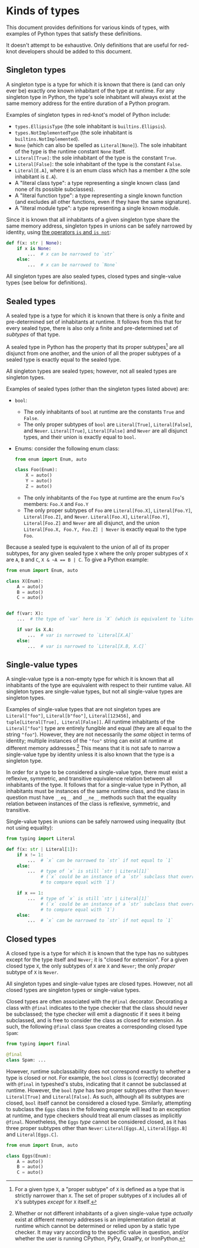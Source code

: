 # Kinds of types

This document provides definitions for various kinds of types,
with examples of Python types that satisfy these definitions.

It doesn't attempt to be exhaustive.
Only definitions that are useful for red-knot developers should be added to this document.

## Singleton types

A singleton type is a type for which it is known that there is
(and can only ever be) exactly one known inhabitant of the type at runtime.
For any singleton type in Python, the type's sole inhabitant will always exist
at the same memory address for the entire duration of a Python program.

Examples of singleton types in red-knot's model of Python include:

- `types.EllipsisType` (the sole inhabitant is `builtins.Ellipsis`).
- `types.NotImplementedType` (the sole inhabitant is `builtins.NotImplemented`).
- `None` (which can also be spelled as `Literal[None]`).
    The sole inhabitant of the type is the runtime constant `None` itself.
- `Literal[True]`: the sole inhabitant of the type is the constant `True`.
- `Literal[False]`: the sole inhabitant of the type is the constant `False`.
- `Literal[E.A]`, where `E` is an enum class which has a member `A` (the sole inhabitant is `E.A`).
- A "literal class type": a type representing a single known class (and none of its possible subclasses).
- A "literal function type": a type representing a single known function
    (and excludes all other functions, even if they have the same signature).
- A "literal module type": a type representing a single known module.

Since it is known that all inhabitants of a given singleton type share the same memory address,
singleton types in unions can be safely narrowed by identity,
using [the operators `is` and `is not`](https://snarky.ca/unravelling-is-and-is-not/):

```py
def f(x: str | None):
    if x is None:
        ...  # x can be narrowed to `str`
    else:
        ...  # x can be narrowed to `None`
```

All singleton types are also sealed types, closed types and single-value types
(see below for definitions).

## Sealed types

A sealed type is a type for which it is known
that there is only a finite and pre-determined set of inhabitants at runtime.
It follows from this that for every sealed type,
there is also only a finite and pre-determined set of *subtypes* of that type.

A sealed type in Python has the property
that its proper subtypes[^2] are all disjunct from one another,
and the union of all the proper subtypes of a sealed type is exactly equal to the sealed type.

All singleton types are sealed types; however, not all sealed types are singleton types.

Examples of sealed types (other than the singleton types listed above) are:

- `bool`:

    - The only inhabitants of `bool` at runtime are the constants `True` and `False`.
    - The only proper subtypes of `bool` are `Literal[True]`, `Literal[False]`, and `Never`.
        `Literal[True]`, `Literal[False]` and `Never` are all disjunct types,
        and their union is exactly equal to `bool`.

- Enums: consider the following enum class:

    ```py
    from enum import Enum, auto

    class Foo(Enum):
        X = auto()
        Y = auto()
        Z = auto()
    ```

    - The only inhabitants of the `Foo` type at runtime are the enum `Foo`'s members:
        `Foo.X` and `Foo.Y`
    - The only proper subtypes of `Foo` are `Literal[Foo.X]`, `Literal[Foo.Y]`, `Literal[Foo.Z]`, and `Never`.
        `Literal[Foo.X]`, `Literal[Foo.Y]`, `Literal[Foo.Z]` and `Never` are all disjunct,
        and the union `Literal[Foo.X, Foo.Y, Foo.Z] | Never` is exactly equal to the type `Foo`.

Because a sealed type is equivalent to the union of all of its proper subtypes,
for any given sealed type `X` where the only proper subtypes of `X` are `A`, `B` and `C`,
`X & ~A == B | C`. To give a Python example:

```py
from enum import Enum, auto

class X(Enum):
    A = auto()
    B = auto()
    C = auto()


def f(var: X):
    ...  # the type of `var` here is `X` (which is equivalent to `Literal[X.A, X.B, X.C]`)

    if var is X.A:
        ...  # var is narrowed to `Literal[X.A]`
    else:
        ...  # var is narrowed to `Literal[X.B, X.C]`
```

## Single-value types

A single-value type is a non-empty type for which it is known
that all inhabitants of the type are equivalent with respect to their runtime value.
All singleton types are single-value types, but not all single-value types are singleton types.

Examples of single-value types that are not singleton types
are `Literal["foo"]`, `Literal[b"foo"]`, `Literal[123456]`, and `tuple[Literal[True], Literal[False]]`.
All runtime inhabitants of the `Literal["foo"]` type are entirely fungible and equal
(they are all equal to the string `"foo"`).
However, they are not necessarily the *same* object in terms of identity;
multiple instances of the `"foo"` string can exist at runtime at different memory addresses.[^1]
This means that it is not safe to narrow a single-value type by identity unless it is also known
that the type is a singleton type.

In order for a type to be considered a single-value type,
there must exist a reflexive, symmetric, and transitive equivalence relation
between all inhabitants of the type. It follows that for a single-value type in Python,
all inhabitants must be instances of the same runtime class,
and the class in question must have `__eq__` and `__ne__` methods
such that the equality relation between instances of the class
is reflexive, symmetric, and transitive.

Single-value types in unions can be safely narrowed using inequality (but not using equality):

```py
from typing import Literal

def f(x: str | Literal[1]):
    if x != 1:
        ...  # `x` can be narrowed to `str` if not equal to `1`
    else:
        ...  # type of `x` is still `str | Literal[1]`
             # (`x` could be an instance of a `str` subclass that overrides `__eq__`
             # to compare equal with `1`)

    if x == 1:
        ...  # type of `x` is still `str | Literal[1]`
             # (`x` could be an instance of a `str` subclass that overrides `__eq__`
             # to compare equal with `1`)
    else:
        ...  # `x` can be narrowed to `str` if not equal to `1`
```

## Closed types

A closed type is a type for which it is known that the type has no subtypes
except for the type itself and `Never`; it is "closed for extension".
For a given closed type `X`, the only subtypes of `X` are `X` and `Never`;
the only *proper* subtype of `X` is `Never`.

All singleton types and single-value types are closed types.
However, not all closed types are singleton types or single-value types.

Closed types are often associated with the `@final` decorator.
Decorating a class with `@final` indicates to the type checker
that the class should never be subclassed; the type checker will emit a diagnostic
if it sees it being subclassed, and is free to consider the class as closed for extension.
As such, the following `@final` class `Spam` creates a corresponding closed type `Spam`:

```py
from typing import final

@final
class Spam: ...
```

However, runtime subclassability does not correspond exactly to whether a type is closed or not.
For example, the `bool` *class* is (correctly) decorated with `@final` in typeshed's stubs,
indicating that it cannot be subclassed at runtime. However, the `bool` *type*
has two proper subtypes other than `Never`: `Literal[True]` and `Literal[False]`.
As such, although all its subtypes are closed, `bool` itself cannot be considered a closed type.
Similarly, attempting to subclass the `Eggs` class in the following example
will lead to an exception at runtime, and type checkers should treat all
enum classes as implicitly `@final`. Nonetheless, the `Eggs` *type* cannot be considered closed,
as it has three proper subtypes other than `Never`:
`Literal[Eggs.A]`, `Literal[Eggs.B]` and `Literal[Eggs.C]`.

```py
from enum import Enum, auto

class Eggs(Enum):
    A = auto()
    B = auto()
    C = auto()
```

[^2]: For a given type `X`, a "proper subtype" of `X` is defined
    as a type that is strictly narrower than `X`. The set of proper subtypes of `X` includes
    all of `X`'s subtypes *except* for `X` itself.

[^1]: Whether or not different inhabitants of a given single-value type *actually* exist
    at different memory addresses is an implementation detail at runtime
    which cannot be determined or relied upon by a static type checker.
    It may vary according to the specific value in question,
    and/or whether the user is running CPython, PyPy, GraalPy, or IronPython.

